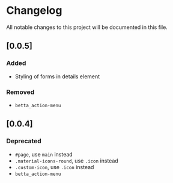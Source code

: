 # Changelog

All notable changes to this project will be documented in this file.

## [0.0.5]

### Added

- Styling of forms in details element

### Removed

- `betta_action-menu`

## [0.0.4]

### Deprecated

- `#page`, use `main` instead
- `.material-icons-round`, use `.icon` instead
- `.custom-icon`, use `.icon` instead
- `betta_action-menu`
